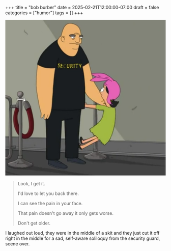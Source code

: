 +++
title = "bob burber"
date = 2025-02-21T12:00:00-07:00
draft = false
categories = ["humor"]
tags = []
+++

![](./pain.png)

> Look, I get it.
>
> I'd love to let you back there.
>
> I can see the pain in your face.
>
> That pain doesn't go away it only gets worse.
>
> Don't get older.

I laughed out loud, they were in the middle of a skit and they just cut it off right in the middle for a sad, self-aware soliloquy from the security guard, scene over.